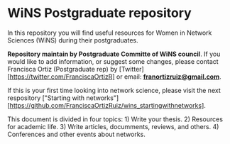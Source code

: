 # WiNS Postgraduate repository

In this repository you will find useful resources for Women in Network Sciences (WiNS) during their postgraduates.  

**Repository maintain by Postgraduate Committe of WiNS council**. If you would like to add information, or suggest some changes, please contact Francisca Ortiz (Postgraduate rep) by [Twitter] [https://twitter.com/FranciscaOrtizR] or email: **franortizruiz@gmail.com**. 

If this is your first time looking into network science, please visit the next respository ["Starting with networks"] [https://github.com/FranciscaOrtizRuiz/wins_startingwithnetworks].

This document is divided in four topics: 1) Write your thesis. 2) Resources for academic life. 3) Write articles, documments, reviews, and others. 4) Conferences and other events about networks.






